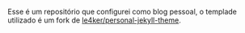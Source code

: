 Esse é um repositório que configurei como blog pessoal, o templade utilizado é um fork de [le4ker/personal-jekyll-theme](https://github.com/le4ker/personal-jekyll-theme).
